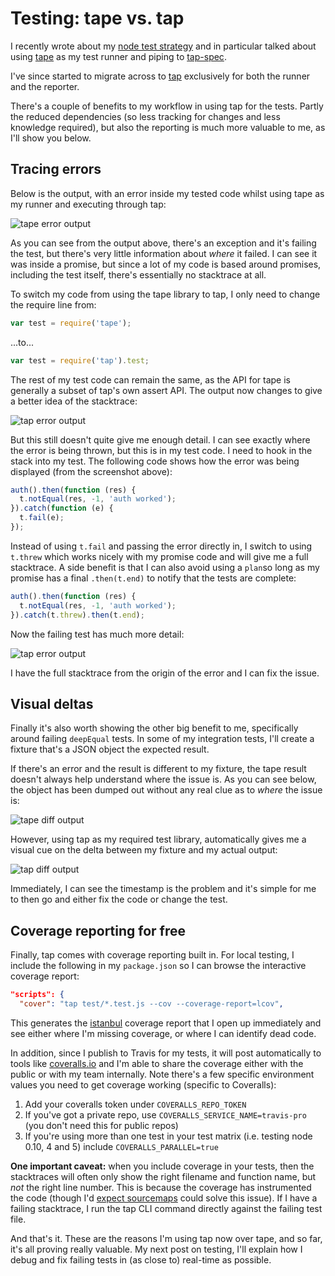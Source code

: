 # Testing: tape vs. tap

I recently wrote about my [node test strategy](https://remysharp.com/2015/12/14/my-node-test-strategy) and in particular talked about using [tape](https://npmjs.org/tape) as my test runner and piping to [tap-spec](https://www.npmjs.com/package/tap-spec).

I've since started to migrate across to [tap](https://www.npmjs.com/package/tap) exclusively for both the runner and the reporter.

<!--more-->

There's a couple of benefits to my workflow in using tap for the tests. Partly the reduced dependencies (so less tracking for changes and less knowledge required), but also the reporting is much more valuable to me, as I'll show you below.

## Tracing errors

Below is the output, with an error inside my tested code whilst using tape as my runner and executing through tap:

![tape error output](/images/tape-vs-tap-1.png)

As you can see from the output above, there's an exception and it's failing the test, but there's very little information about *where* it failed. I can see it was inside a promise, but since a lot of my code is based around promises, including the test itself, there's essentially no stacktrace at all.

To switch my code from using the tape library to tap, I only need to change the require line from:

```js
var test = require('tape');
```

...to...

```js
var test = require('tap').test;
```

The rest of my test code can remain the same, as the API for tape is generally a subset of tap's own assert API. The output now changes to give a better idea of the stacktrace:

![tap error output](/images/tape-vs-tap-2.png)

But this still doesn't quite give me enough detail. I can see exactly where the error is being thrown, but this is in my test code. I need to hook in the stack into my test. The following code shows how the error was being displayed (from the screenshot above):

```js
auth().then(function (res) {
  t.notEqual(res, -1, 'auth worked');
}).catch(function (e) {
  t.fail(e);
});
```

Instead of using `t.fail` and passing the error directly in, I switch to using `t.threw` which works nicely with my promise code and will give me a full stacktrace. A side benefit is that I can also avoid using a `plan`so long as my promise has a final `.then(t.end)` to notify that the tests are complete:

```js
auth().then(function (res) {
  t.notEqual(res, -1, 'auth worked');
}).catch(t.threw).then(t.end);
```

Now the failing test has much more detail:

![tap error output](/images/tape-vs-tap-3.png)

I have the full stacktrace from the origin of the error and I can fix the issue.

## Visual deltas

Finally it's also worth showing the other big benefit to me, specifically around failing `deepEqual` tests. In some of my integration tests, I'll create a fixture that's a JSON object the expected result.

If there's an error and the result is different to my fixture, the tape result doesn't always help understand where the issue is. As you can see below, the object has been dumped out without any real clue as to *where* the issue is:

![tape diff output](/images/tape-vs-tap-4.png)

However, using tap as my required test library, automatically gives me a visual cue on the delta between my fixture and my actual output:

![tap diff output](/images/tape-vs-tap-5.png)

Immediately, I can see the timestamp is the problem and it's simple for me to then go and either fix the code or change the test.

## Coverage reporting for free

Finally, tap comes with coverage reporting built in. For local testing, I include the following in my `package.json` so I can browse the interactive coverage report:

```json
"scripts": {
  "cover": "tap test/*.test.js --cov --coverage-report=lcov",
```

This generates the [istanbul](https://gotwarlost.github.io/istanbul/) coverage report that I open up immediately and see either where I'm missing coverage, or where I can identify dead code.

In addition, since I publish to Travis for my tests, it will post automatically to tools like [coveralls.io](https://coveralls.io/) and I'm able to share the coverage either with the public or with my team internally. Note there's a few specific environment values you need to get coverage working (specific to Coveralls):

1. Add your coveralls token under `COVERALLS_REPO_TOKEN`
2. If you've got a private repo, use `COVERALLS_SERVICE_NAME=travis-pro` (you don't need this for public repos)
3. If you're using more than one test in your test matrix (i.e. testing node 0.10, 4 and 5) include `COVERALLS_PARALLEL=true`

**One important caveat:** when you include coverage in your tests, then the stacktraces will often only show the right filename and function name, but *not* the right line number. This is because the coverage has instrumented the code (though I'd [expect sourcemaps](https://github.com/tapjs/node-tap/issues/231) could solve this issue). If I have a failing stacktrace, I run the tap CLI command directly against the failing test file.

And that's it. These are the reasons I'm using tap now over tape, and so far, it's all proving really valuable. My next post on testing, I'll explain how I debug and fix failing tests in (as close to) real-time as possible.